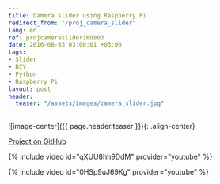 ```yaml
---
title: Camera slider using Raspberry Pi
redirect_from: "/proj_camera_slider"
lang: en
ref: projcameraslider160803
date: 2016-08-03 03:00:01 +03:00
tags:
- Slider
- DIY
- Python
- Raspberry Pi
layout: post
header:
  teaser: "/assets/images/camera_slider.jpg"
---
```


![image-center]({{ page.header.teaser }}){: .align-center}

[Project on GitHub](https://github.com/akarazeevprojects/slider)

{% include video id="qXUU8hh9DdM" provider="youtube" %}

{% include video id="0HSp9uJ69Kg" provider="youtube" %}
